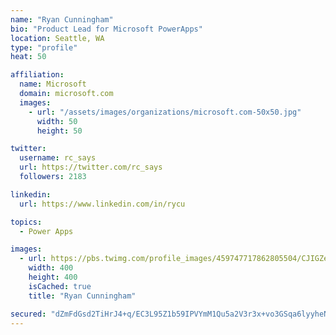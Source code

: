 ```yaml
---
name: "Ryan Cunningham"
bio: "Product Lead for Microsoft PowerApps"
location: Seattle, WA
type: "profile"
heat: 50

affiliation:
  name: Microsoft
  domain: microsoft.com
  images:
    - url: "/assets/images/organizations/microsoft.com-50x50.jpg"
      width: 50
      height: 50

twitter:
  username: rc_says
  url: https://twitter.com/rc_says
  followers: 2183

linkedin:
  url: https://www.linkedin.com/in/rycu

topics:
  - Power Apps

images:
  - url: https://pbs.twimg.com/profile_images/459747717862805504/CJIGZejd_400x400.png
    width: 400
    height: 400
    isCached: true
    title: "Ryan Cunningham"

secured: "dZmFdGsd2TiHrJ4+q/EC3L95Z1b59IPVYmM1Qu5a2V3r3x+vo3GSqa6lyyheNKPmJVgVL305J1ISww8SftiLnwbo4tdeSNcyQnYvaK7rgKW48vbDz4dalGhJiyLDExA1a//udtOsgCEF/Hwgl6cRU8nwkQ3AW/3PvXrtVj3yM7Td1KiBmMIZFoWmpSFE/DO57rO0YIyKQhioGCsPZtNIWTDhaI8sIzloe9AYWywv3vk+OqhuUuVqgTaHuVSkomEvD1Cxq4PxwGhWoHYWXjKh/KSz5O0l1dBWdi9NZUfV7N/4Ikl44kLSPNBQCa8JBTbE5buAXoLv+70MCeWJQ68u+KcbBg8zK714MuoH4De0q1hbFRZKNtuLMKKME/7+VWQ8n84CWlI03XhxIXju/URnoBkxeJuNwtUjHE19wYdRq6c=;vMhIsU0nuG0/L/LJsSJxLg=="
---
```


